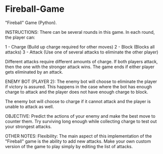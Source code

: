 # Fireball-Game
"Fireball" Game (Python).

INSTRUCTIONS:
There can be several rounds in this game. In each round, the player can:

1 - Charge (Build up charge required for other moves)
2 - Block  (Blocks all attacks)
3 - Attack (Use one of several attacks to eliminate the other player)

Different attacks require different amounts of charge. If both players attack, then the one with the stronger attack wins.
The game ends if either player gets eliminated by an attack.


ENEMY BOT (PLAYER 2):
The enemy bot will choose to eliminate the player if victory is assured. This happens in the case where the bot has enough charge to attack and the player does not have enough charge to block.

The enemy bot will choose to charge if it cannot attack and the player is unable to attack as well. 


OBJECTIVE:
Predict the actions of your enemy and make the best move to counter them. Try surviving long enough while collecting charge to test out your strongest attacks.


OTHER NOTES:
Flexibility: The main aspect of this implementation of the "Fireball" game is the ability to add new attacks. Make your own custom version of the game to play simply by editing the list of attacks.

